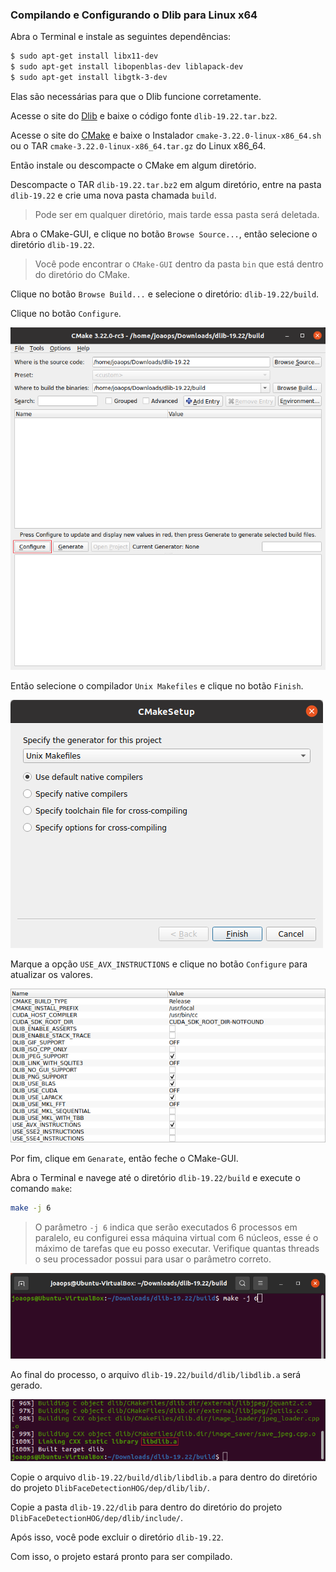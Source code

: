 ### Compilando e Configurando o Dlib para Linux x64

Abra o Terminal e instale as seguintes dependências:

```bash
$ sudo apt-get install libx11-dev
$ sudo apt-get install libopenblas-dev liblapack-dev
$ sudo apt-get install libgtk-3-dev
```

Elas são necessárias para que o Dlib funcione corretamente.

Acesse o site do [Dlib](http://dlib.net/) e baixe o código fonte `dlib-19.22.tar.bz2`.

Acesse o site do [CMake](https://cmake.org/download/) e baixe o Instalador `cmake-3.22.0-linux-x86_64.sh` ou o TAR `cmake-3.22.0-linux-x86_64.tar.gz` do Linux x86_64.

Então instale ou descompacte o CMake em algum diretório.

Descompacte o TAR `dlib-19.22.tar.bz2` em algum diretório, entre na pasta `dlib-19.22` e crie uma nova pasta chamada `build`.

> Pode ser em qualquer diretório, mais tarde essa pasta será deletada.

Abra o CMake-GUI, e clique no botão `Browse Source...`, então selecione o diretório `dlib-19.22`.

> Você pode encontrar o `CMake-GUI` dentro da pasta `bin` que está dentro do diretório do CMake.

Clique no botão `Browse Build...` e selecione o diretório: `dlib-19.22/build`.

Clique no botão `Configure`.

![cmake config linux](./images/cmake-config-linux.png)

Então selecione o compilador `Unix Makefiles` e clique no botão `Finish`.

![select compiler linux](./images/select-compiler-linux.png)

Marque a opção `USE_AVX_INSTRUCTIONS` e clique no botão `Configure` para atualizar os valores.

![dlib config linux](./images/dlib-config-linux.png)

Por fim, clique em `Genarate`, então feche o CMake-GUI.

Abra o Terminal e navege até o diretório `dlib-19.22/build` e execute o comando `make`:

```bash
make -j 6
```

> O parâmetro `-j 6` indica que serão executados 6 processos em paralelo, eu configurei essa máquina virtual com 6 núcleos, esse é o máximo de tarefas que eu posso executar. Verifique quantas threads o seu processador possui para usar o parâmetro correto.

![terminal make](./images/terminal-make.png)

Ao final do processo, o arquivo `dlib-19.22/build/dlib/libdlib.a` será gerado.

![build lib linux](./images/build-lib-linux.png)

Copie o arquivo `dlib-19.22/build/dlib/libdlib.a` para dentro do diretório do projeto `DlibFaceDetectionHOG/dep/dlib/lib/`.

Copie a pasta `dlib-19.22/dlib` para dentro do diretório do projeto `DlibFaceDetectionHOG/dep/dlib/include/`.

Após isso, você pode excluir o diretório `dlib-19.22`.

Com isso, o projeto estará pronto para ser compilado.